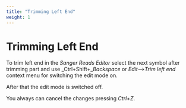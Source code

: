 ```yaml
---
title: "Trimming Left End"
weight: 1
---
```



# Trimming Left End

To trim left end in the _Sanger Reads Editor_ select the next symbol after trimming part and use _Ctrl+Shift+__Backspace_ or _Edit_–>_Trim left end_ context menu for switching the edit mode on.

After that the edit mode is switched off.

You always can cancel the changes pressing _Ctrl+Z_.
